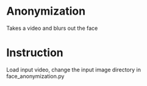 # Anonymization
Takes a video and blurs out the face

# Instruction
Load input video, change the input image directory in face_anonymization.py

